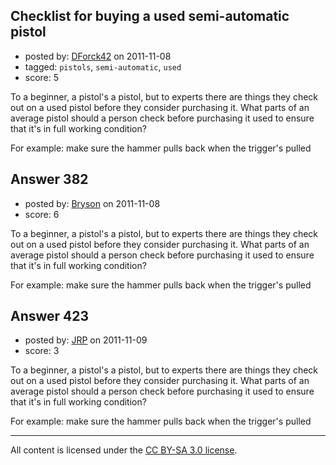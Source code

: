## Checklist for buying a used semi-automatic pistol

- posted by: [DForck42](https://stackexchange.com/users/-1/124-dforck42) on 2011-11-08
- tagged: `pistols`, `semi-automatic`, `used`
- score: 5

To a beginner, a pistol's a pistol, but to experts there are things they check out on a used pistol before they consider purchasing it.  What parts of an average pistol should a person check before purchasing it used to ensure that it's in full working condition?

For example: make sure the hammer pulls back when the trigger's pulled


## Answer 382

- posted by: [Bryson](https://stackexchange.com/users/-1/32-bryson) on 2011-11-08
- score: 6

To a beginner, a pistol's a pistol, but to experts there are things they check out on a used pistol before they consider purchasing it.  What parts of an average pistol should a person check before purchasing it used to ensure that it's in full working condition?

For example: make sure the hammer pulls back when the trigger's pulled


## Answer 423

- posted by: [JRP](https://stackexchange.com/users/-1/193-jrp) on 2011-11-09
- score: 3

To a beginner, a pistol's a pistol, but to experts there are things they check out on a used pistol before they consider purchasing it.  What parts of an average pistol should a person check before purchasing it used to ensure that it's in full working condition?

For example: make sure the hammer pulls back when the trigger's pulled



---

All content is licensed under the [CC BY-SA 3.0 license](https://creativecommons.org/licenses/by-sa/3.0/).
